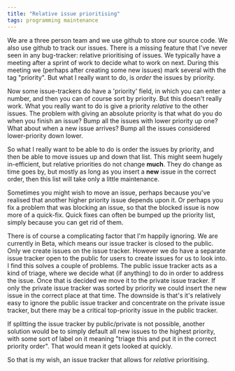```yaml
---
title: "Relative issue prioritising"
tags: programming maintenance
---
```


We are a three person team and we use github to store our source code. We also use github to track our issues. There is a missing feature that I've never seen in any bug-tracker: relative prioritising of issues. We typically have a meeting after a sprint of work to decide what to work on next. During this meeting we (perhaps after creating some new issues) mark several with the tag "priority". But what I really want to do, is *order* the issues by priority.

Now some issue-trackers do have a 'priority' field, in which you can enter a number, and then you can of course sort by priority. But this doesn't really work. What you really want to do is give a priority *relative* to the other issues. The problem with giving an absolute priority is that what do you do when you finish an issue? Bump all the issues with lower priority up one? What about when a new issue arrives? Bump all the issues considered lower-priority down lower. 

So what I really want to be able to do is order the issues by priority, and then be able to move issues up and down that list. This might seem hugely in-efficient, but relative priorities do not change **much**. They do change as time  goes by, but mostly as long as you insert a **new** issue in the correct order, then this list will take only a little maintenance.

Sometimes you might wish to move an issue, perhaps because you've realised that another higher priority issue depends upon it. Or perhaps you fix a problem that was blocking an issue, so that the blocked issue is now more of a quick-fix. Quick fixes can often be bumped up the priority list, simply because you can get rid of them.

There is of course a complicating factor that I'm happily ignoring. We are currently in Beta, which means our issue tracker is closed to the public. Only we create issues on the issue tracker. However we do have a separate issue tracker open to the public for users to create issues for us to look into. I find this solves a couple of problems. The public issue tracker acts as a kind of triage, where we decide what (if anything) to do in order to address the issue. Once that is decided we move it to the private issue tracker. If only the private issue tracker was sorted by priority we could insert the new issue in the correct place at that time. The downside is that's it's relatively easy to ignore the public issue tracker and concentrate on the private issue tracker, but there may be a critical top-priority issue in the public tracker. 

If splitting the issue tracker by public/private is not possible, another solution would be to simply default all new issues to the highest priority, with some sort of label on it meaning  "triage this and put it in the correct priority order". That would mean it gets looked at quickly.

So that is my wish, an issue tracker that allows for *relative* prioritising.

